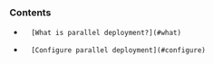 <!-- post: -->


### Contents

*		[What is parallel deployment?](#what)
*		[Configure parallel deployment](#configure)

